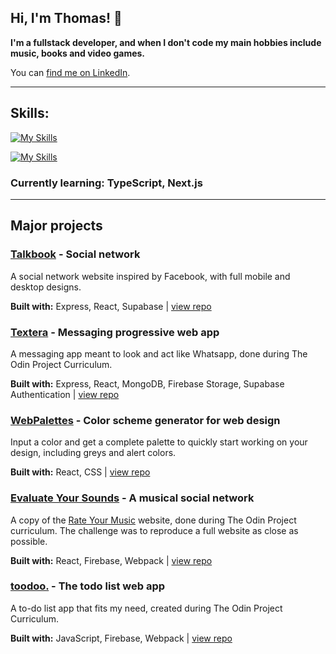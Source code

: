 ## Hi, I'm Thomas! :wave: 
**I'm a fullstack developer, and when I don't code my main hobbies include music, books and video games.**

You can [find me on LinkedIn](https://www.linkedin.com/in/thomas-paysac-5a2713254/).

---

## Skills:
[![My Skills](https://skillicons.dev/icons?i=js,html,css,md)](https://skillicons.dev)

[![My Skills](https://skillicons.dev/icons?i=react,express,mongodb,firebase,supabase)](https://skillicons.dev)


### Currently learning: TypeScript, Next.js


---


## Major projects

### [Talkbook](https://talkbook-app.netlify.app/) - Social network
A social network website inspired by Facebook, with full mobile and desktop designs.

**Built with:**
Express, React, Supabase | [view repo](https://github.com/thomaspaysac/freebook)

### [Textera](https://textera.netlify.app/) - Messaging progressive web app
A messaging app meant to look and act like Whatsapp, done during The Odin Project Curriculum.

**Built with:**
Express, React, MongoDB, Firebase Storage, Supabase Authentication | [view repo](https://github.com/thomaspaysac/textera)

### [WebPalettes](https://webpalettes.netlify.app/) - Color scheme generator for web design
Input a color and get a complete palette to quickly start working on your design, including greys and alert colors.

**Built with:**
React, CSS | [view repo](https://github.com/thomaspaysac/palettes)


### [Evaluate Your Sounds](https://rym-clone.web.app/) - A musical social network
A copy of the [Rate Your Music](https://rateyourmusic.com/) website, done during The Odin Project curriculum. The challenge was to reproduce a full website as close as possible.

**Built with:**
React, Firebase, Webpack | [view repo](https://github.com/thomaspaysac/rateeverything)

### [toodoo.](https://toodoo-81e7d.web.app/) - The todo list web app
A to-do list app that fits my need, created during The Odin Project Curriculum. 

**Built with:**
JavaScript, Firebase, Webpack | [view repo](https://github.com/thomaspaysac/todo-app)

